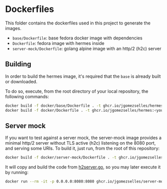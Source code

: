 # Dockerfiles

This folder contains the dockerfiles used in this project to generate the images.

* `base/Dockerfile`: base fedora docker image with dependencies
* `Dockerfile`: fedora image with hermes inside
* `server-mock/Dockerfile`: golang alpine image with an http/2 (h2c) server

## Building

In order to build the hermes image, it's required that the `base` is already built or downloaded.

To do so, execute, from the root directory of your local repository, the
following commands:

```bash
docker build -f docker/base/Dockerfile . -t ghcr.io/jgomezselles/hermes_base:0.0.4 # You may want to skip this one, and just pull it!
docker build -f docker/Dockerfile . -t ghcr.io/jgomezselles/hermes:<your_favorite_tag>
```

## Server mock

If you want to test against a server mock, the server-mock image provides a minimal http/2 server
without TLS active (h2c) listening on the 8080 port, and serving some URIs.
To build it, just run, from the root of this
repository:

```bash
docker build -f docker/server-mock/Dockerfile . -t ghcr.io/jgomezselles/server-mock:local
```

It will copy and build the code from [h2server.go](../ft/h2server.go), so you may later execute it
by running:

```bash
docker run --rm -it -p 0.0.0.0:8080:8080 ghcr.io/jgomezselles/server-mock:local
```